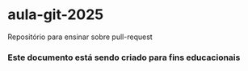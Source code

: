 # aula-git-2025
Repositório para ensinar sobre pull-request

### Este documento está sendo criado para fins educacionais
